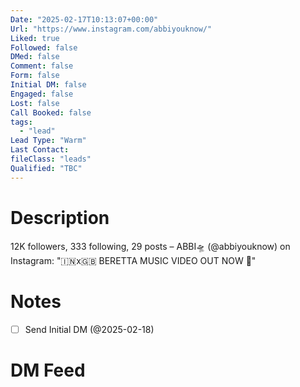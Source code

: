 ```yaml
---
Date: "2025-02-17T10:13:07+00:00"
Url: "https://www.instagram.com/abbiyouknow/"
Liked: true
Followed: false
DMed: false
Comment: false
Form: false
Initial DM: false
Engaged: false
Lost: false
Call Booked: false
tags:
  - "lead"
Lead Type: "Warm"
Last Contact:
fileClass: "leads"
Qualified: "TBC"
---
```

# Description
12K followers, 333 following, 29 posts – ABBI🛸 (@abbiyouknow) on Instagram: "🇮🇳x🇬🇧 
BERETTA MUSIC VIDEO OUT NOW 📍"
# Notes
- [ ] Send Initial DM (@2025-02-18)
# DM Feed